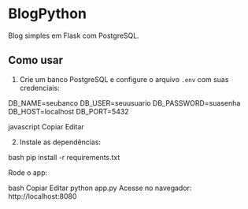 # BlogPython

Blog simples em Flask com PostgreSQL.

## Como usar

1. Crie um banco PostgreSQL e configure o arquivo `.env` com suas credenciais:

DB_NAME=seubanco
DB_USER=seuusuario
DB_PASSWORD=suasenha
DB_HOST=localhost
DB_PORT=5432

javascript
Copiar
Editar

2. Instale as dependências:

bash
pip install -r requirements.txt

Rode o app:

bash
Copiar
Editar
python app.py
Acesse no navegador: http://localhost:8080